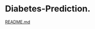 # Diabetes-Prediction.
[README.md](https://github.com/ayu3011/Diabetes-Prediction/files/9835749/README.md)
